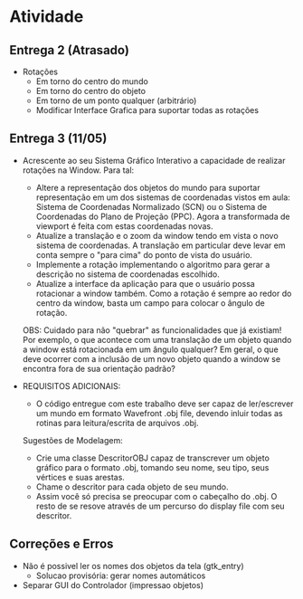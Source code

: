 # Atividade

## Entrega 2 (Atrasado)

* Rotações
  * Em torno do centro do mundo
  * Em torno do centro do objeto
  * Em torno de um ponto qualquer (arbitrário)
  * Modificar Interface Grafica para suportar todas as rotações

## Entrega 3 (11/05)

* Acrescente ao seu Sistema Gráfico Interativo a capacidade de realizar rotações na Window. Para tal:

  * Altere a representação dos objetos do mundo para suportar representação em um dos sistemas de coordenadas vistos em aula: Sistema de Coordenadas Normalizado (SCN) ou o Sistema de Coordenadas do Plano de Projeção (PPC). Agora a transformada de viewport é feita com estas coordenadas novas.
  * Atualize a translação e o zoom da window tendo em vista o novo sistema de coordenadas. A translação em particular deve levar em conta sempre o "para cima" do ponto de vista do usuário.
  * Implemente a rotação implementando o algoritmo para gerar a descrição no sistema de coordenadas escolhido.
  * Atualize a interface da aplicação para que o usuário possa rotacionar a window também. Como a rotação é sempre ao redor do centro da window, basta um campo para colocar o ângulo de rotação.

  OBS: Cuidado para não "quebrar" as funcionalidades que já existiam! Por exemplo, o que acontece com uma translação de um objeto quando a window está rotacionada em um ângulo qualquer? Em geral, o que deve ocorrer com a inclusão de um novo objeto quando a window se encontra fora de sua orientação padrão?

* REQUISITOS ADICIONAIS:

  * O código entregue com este trabalho deve ser capaz de ler/escrever um mundo em formato Wavefront .obj file, devendo inluir todas as rotinas para leitura/escrita de arquivos .obj.

  Sugestões de Modelagem:

  * Crie uma classe DescritorOBJ capaz de transcrever um objeto gráfico para o formato .obj, tomando seu nome, seu tipo, seus vértices e suas arestas.
  * Chame o descritor para cada objeto de seu mundo.
  * Assim você só precisa se preocupar com o cabeçalho do .obj. O resto de se resove através de um percurso do display file com seu descritor.

## Correções e Erros

* Não é possivel ler os nomes dos objetos da tela (gtk_entry)
  * Solucao provisória: gerar nomes automáticos
* Separar GUI do Controlador (impressao objetos)